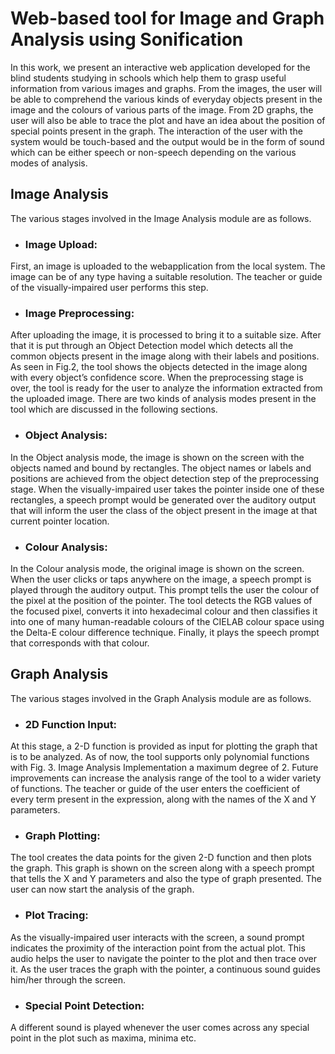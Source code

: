 # Web-based tool for Image and Graph Analysis using Sonification

In this work, we present an interactive web application developed for the blind students
studying in schools which help them to grasp useful information from various images and graphs. From the images, the user will
be able to comprehend the various kinds of everyday objects present in the image and the colours of various parts of the
image. From 2D graphs, the user will also be able to trace the plot and have an idea about the position of special points
present in the graph. The interaction of the user with the system would be touch-based and the output would be in the form of
sound which can be either speech or non-speech depending on the various modes of analysis.

## Image Analysis

The various stages involved in the Image Analysis module
are as follows.

- ### Image Upload:

First, an image is uploaded to the webapplication
from the local system. The image can be of any
type having a suitable resolution. The teacher or guide of the
visually-impaired user performs this step.

- ### Image Preprocessing:

After uploading the image, it is
processed to bring it to a suitable size. After that it is put
through an Object Detection model which detects all the
common objects present in the image along with their labels
and positions. As seen in Fig.2, the tool shows the objects
detected in the image along with every object’s confidence
score. When the preprocessing stage is over, the tool is ready
for the user to analyze the information extracted from the
uploaded image. There are two kinds of analysis modes present
in the tool which are discussed in the following sections.

- ### Object Analysis:

In the Object analysis mode, the image
is shown on the screen with the objects named and bound
by rectangles. The object names or labels and
positions are achieved from the object detection step of the
preprocessing stage. When the visually-impaired user takes
the pointer inside one of these rectangles, a speech prompt
would be generated over the auditory output that will inform
the user the class of the object present in the image at that
current pointer location.

- ### Colour Analysis:

In the Colour analysis mode, the
original image is shown on the screen. When the user clicks or
taps anywhere on the image, a speech prompt is played through
the auditory output. This prompt tells the user the colour of
the pixel at the position of the pointer. The tool detects the
RGB values of the focused pixel, converts it into hexadecimal
colour and then classifies it into one of many human-readable
colours of the CIELAB colour space using the Delta-E colour
difference technique. Finally, it plays the speech prompt that
corresponds with that colour.

## Graph Analysis

The various stages involved in the Graph Analysis module
are as follows.

- ### 2D Function Input:

At this stage, a 2-D function is
provided as input for plotting the graph that is to be analyzed.
As of now, the tool supports only polynomial functions with
Fig. 3. Image Analysis Implementation
a maximum degree of 2. Future improvements can increase
the analysis range of the tool to a wider variety of functions.
The teacher or guide of the user enters the coefficient of every
term present in the expression, along with the names of the X
and Y parameters.

- ### Graph Plotting:

The tool creates the data points for the
given 2-D function and then plots the graph. This graph is
shown on the screen along with a speech prompt
that tells the X and Y parameters and also the type of graph
presented. The user can now start the analysis of the graph.

- ### Plot Tracing:

As the visually-impaired user interacts
with the screen, a sound prompt indicates the proximity of
the interaction point from the actual plot. This audio helps the
user to navigate the pointer to the plot and then trace over
it. As the user traces the graph with the pointer, a continuous
sound guides him/her through the screen.

- ### Special Point Detection:

A different sound is played
whenever the user comes across any special point in the plot
such as maxima, minima etc.
